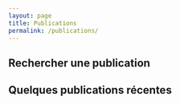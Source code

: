 ```yaml
---
layout: page
title: Publications
permalink: /publications/
---
```


## Rechercher une publication
## Quelques publications récentes
